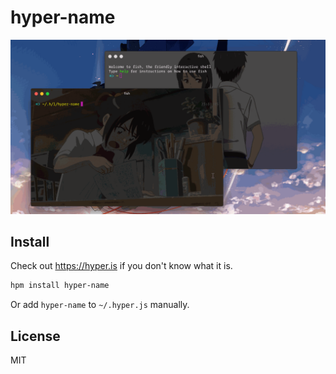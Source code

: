 # hyper-name

![hyper-name](./media/hyper-name.gif)

## Install

Check out https://hyper.is if you don't know what it is.

```bash
hpm install hyper-name
```

Or add `hyper-name` to `~/.hyper.js` manually.

## License

MIT